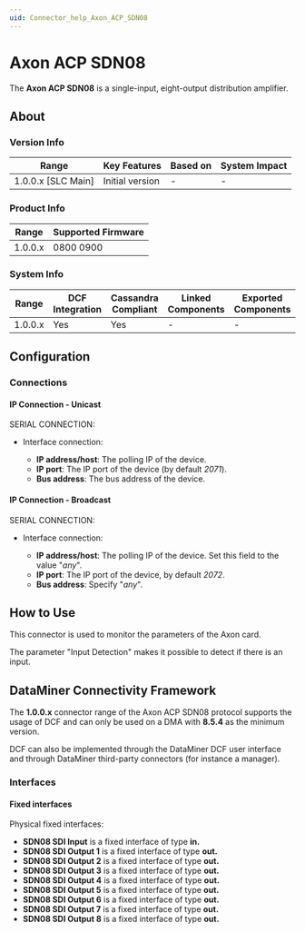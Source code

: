 ```yaml
---
uid: Connector_help_Axon_ACP_SDN08
---
```


# Axon ACP SDN08

The **Axon ACP SDN08** is a single-input, eight-output distribution amplifier.

## About

### Version Info

| Range                | Key Features     | Based on     | System Impact     |
|----------------------|------------------|--------------|-------------------|
| 1.0.0.x \[SLC Main\] | Initial version  | \-           | \-                |

### Product Info

| Range     | Supported Firmware     |
|-----------|------------------------|
| 1.0.0.x   | 0800 0900              |

### System Info

| Range     | DCF Integration     | Cassandra Compliant     | Linked Components     | Exported Components     |
|-----------|---------------------|-------------------------|-----------------------|-------------------------|
| 1.0.0.x   | Yes                 | Yes                     | \-                    | \-                      |

## Configuration

### Connections

#### IP Connection - Unicast

SERIAL CONNECTION:

- Interface connection:

  - **IP address/host**: The polling IP of the device.
  - **IP port**: The IP port of the device (by default *2071*).
  - **Bus address**: The bus address of the device.

#### IP Connection - Broadcast

SERIAL CONNECTION:

- Interface connection:

  - **IP address/host**: The polling IP of the device. Set this field to the value "*any*".
  - **IP port**: The IP port of the device, by default *2072*.
  - **Bus address**: Specify "*any*".

## How to Use

This connector is used to monitor the parameters of the Axon card.

The parameter "Input Detection" makes it possible to detect if there is an input.

## DataMiner Connectivity Framework

The **1.0.0.x** connector range of the Axon ACP SDN08 protocol supports the usage of DCF and can only be used on a DMA with **8.5.4** as the minimum version.

DCF can also be implemented through the DataMiner DCF user interface and through DataMiner third-party connectors (for instance a manager).

### Interfaces

#### Fixed interfaces

Physical fixed interfaces:

- **SDN08 SDI Input** is a fixed interface of type **in.**
- **SDN08 SDI Output 1** is a fixed interface of type **out.**
- **SDN08 SDI Output 2** is a fixed interface of type **out.**
- **SDN08 SDI Output 3** is a fixed interface of type **out.**
- **SDN08 SDI Output 4** is a fixed interface of type **out.**
- **SDN08 SDI Output 5** is a fixed interface of type **out.**
- **SDN08 SDI Output 6** is a fixed interface of type **out.**
- **SDN08 SDI Output 7** is a fixed interface of type **out.**
- **SDN08 SDI Output 8** is a fixed interface of type **out.**
